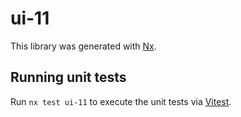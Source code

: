 # ui-11

This library was generated with [Nx](https://nx.dev).

## Running unit tests

Run `nx test ui-11` to execute the unit tests via [Vitest](https://vitest.dev/).
